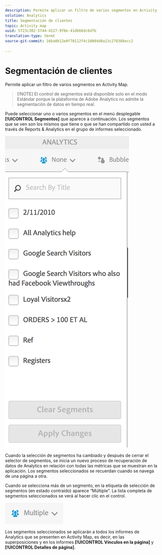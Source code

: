 ```yaml
---
description: Permite aplicar un filtro de varios segmentos en Activity Map.
solution: Analytics
title: Segmentación de clientes
topic: Activity map
uuid: 5723c302-5744-4127-9f8e-41db66dc6dfb
translation-type: tm+mt
source-git-commit: 16ba0b12e0f70112f4c10804d0a13c278388ecc2

---
```



# Segmentación de clientes

Permite aplicar un filtro de varios segmentos en Activity Map.

> [!NOTE] El control de segmentos está disponible solo en el modo Estándar porque la plataforma de Adobe Analytics no admite la segmentación de datos en tiempo real.

Puede seleccionar uno o varios segmentos en el menú desplegable **[!UICONTROL Segmentos]** que aparece a continuación. Los segmentos que se ven son los mismos que tiene o que se han compartido con usted a través de Reports &amp; Analytics en el grupo de informes seleccionado.

![](assets/segments.png)

Cuando la selección de segmentos ha cambiado y después de cerrar el selector de segmentos, se inicia un nuevo proceso de recuperación de datos de Analytics en relación con todas las métricas que se muestran en la aplicación. Los segmentos seleccionados se recuerdan cuando se navega de una página a otra.

Cuando se selecciona más de un segmento, en la etiqueta de selección de segmentos (en estado contraído) aparece “Múltiple”. La lista completa de segmentos seleccionados se verá al hacer clic en el control.

![](assets/two_segments.png)

Los segmentos seleccionados se aplicarán a todos los informes de Analytics que se presenten en Activity Map, es decir, en las superposiciones y en los informes **[!UICONTROL Vínculos en la página]** y **[!UICONTROL Detalles de página]**.
